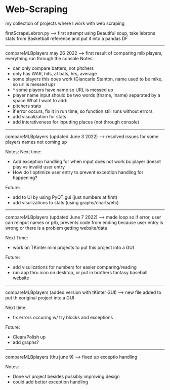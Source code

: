 # Web-Scraping
my collection of projects where I work with web scraping

firstScrapeLebron.py --> first attempt using Beautiful soup, take lebrons stats from Basketball reference and put it into a pandas DF

-------------------------------------------------------------------------------------------------
compareMLBplayers may 26 2022 --> first result of comparing mlb players, everything run through the console
Notes:
- can only compare batters, not pitchers
- only has WAR, hits, at bats, hrs, average
- some players this does work (Giancarlo Stanton, name used to be mike, so url is messed up)
- ^ some players have name so URL is messed up
- player name input should be two words (fname, lname) separated by a space
What I want to add:
- pitchers stats
- if error occurs, fix it in run time, so function still runs without errors
- add visualization for stats
- add interativeness for inputting places (not through console)

--------------------------------------------------------------------------------------------------
compareMLBplayers (updated June 3 2022) --> resolved issues for some players names not coming up

Notes:
  Next time:
- Add exception handling for when input does not work bc player doesnt play vs invalid user entry
- How do I optimize user entry to prevent exception handling for happening?

Future:
- add to UI by using PyQT gui (just numbers at first)
- add visulizations to stats (using graphs/charts/etc)

--------------------------------------------------------------------------------------------------
compareMLBplayers (updated June 7 2022) --> made loop so if error, user can reinput names or p/b, prevents code from ending because user entry is wrong or there is a problem getting website/data

Next Time:
- work on TKinter mini projects to put this project into a GUI

Future:
- add visulizations for numbers for easier comparing/reading
- run app thru icon on desktop, or put in brothers fantasy baseball website

--------------------------------------------------------------------------------------------------
compareMLBplayers (added version with tKinter GUI) --> new file added to put th eoriginal project into a GUI

Next time:
- fix errors occuring w/ try blocks and exceptions

Future:
- Clean/Polish up
- add graphs?

--------------------------------------------------------------------------------------------------
compareMLBplayers (thu june 9) --> fixed up exceptio handling

Notes:
- Done w/ project besides possibly improving design
- could add better exception handling
